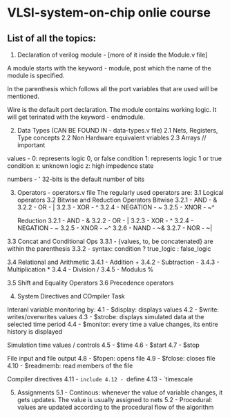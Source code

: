 # VLSI-system-on-chip onlie course


## List of all the topics: 
1. Declaration of verilog module - [more of it inside the Module.v file]

A module starts with the keyword - module, post which the name of the module is specified. 

In the parenthesis which follows all the port variables that are used will be mentioned. 

Wire is the default port declaration. The module contains working logic. 
It will get terinated with the keyword - endmodule.

2. Data Types (CAN BE FOUND IN - data-types.v file)
2.1 Nets, Registers, Type concepts
2.2 Non Hardware equivalent vriables
2.3 Arrays // important

values - 0: represents logic 0, or false condition
         1: represents logic 1 or true condition
         x: unknown logic
         z: high impedence state

numbers - <number of bits>' <base> <number>
32-bits is the default number of bits

3. Operators - operators.v file
The regularly used operators are:
3.1 Logical operators
3.2 Bitwise and Reduction Operators 
    Bitwise 3.2.1 - AND - &
            3.2.2 - OR - |
            3.2.3 - XOR - ^
            3.2.4 - NEGATION - ~
            3.2.5 - XNOR - ~^ 

    Reduction 3.2.1 - AND - &
            3.2.2 - OR - |
            3.2.3 - XOR - ^
            3.2.4 - NEGATION - ~
            3.2.5 - XNOR - ~^
            3.2.6 - NAND - ~&
            3.2.7 - NOR - ~|

3.3 Concat and Conditional Ops
    3.3.1 - {values, to, be concatenated} are within the parenthesis
    3.3.2 - syntax: 
            condition ? true_logic : false_logic

3.4 Relational and Arithmetic
    3.4.1 - Addition +
    3.4.2 - Subtraction -
    3.4.3 - Multiplication *
    3.4.4 - Division /
    3.4.5 - Modulus %

3.5 Shift and Equality Operators
3.6 Precedence operators

4. System Directives and COmpiler Task

Interanl variable monitoring by:
4.1 - $display: displays values
4.2 - $write: writes/overwrites values
4.3 - $strobe: displays simulated data at the selected time period
4.4 - $monitor: every time a value changes, its entire history is displayed

Simulation time values / controls
4.5 - $time
4.6 - $start
4.7 - $stop

File input and file output
4.8 - $fopen: opens file
4.9 - $fclose: closes file
4.10 - $readmemb: read members of the file

Compiler directives
4.11 - `include
4.12 - `define
4.13 - `timescale

5. Assignments 
5.1 - Continous: whenever the value of variable changes, it gets updates. The value is usually assigned to nets
5.2 - Procedural: values are updated according to the procedural flow of the algorithm

